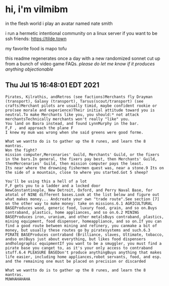 # hi, i'm vilmibm

in the flesh world i play an avatar named nate smith

i run a hermetic intentional community on a linux server if you want to be ssh friends: https://tilde.town

my favorite food is mapo tofu

this readme regenerates once a day with a new randomized sonnet cut up from a bunch of video game FAQs.
_please do let me know if it produces anything objectionable_

## Thu Jul 15 16:48:01 EDT 2021

    Pirates, Kilrathis, andRetros (see factions)Merchants fly Drayman (transport), Galaxy (transport), Tarsus(scout/transport) (see crafts)Merchant pilots are usually timid, maybe confident rookie or pro(see morale and experience)Their initial attitude toward you is neutral.To make Merchants like you, you should:* not attack merchantsTechnically merchants won't really "like" you.
    You land on Basra instead, and found LynnMurphy in the bar.
    F,F , and approach the plane F
    I knew my mum was wrong when she said greens were good forme.
    
    What we wantto do is to gather up the 8 runes, and learn the 8 mantras.
    Won the fight?
    mission computer,Mercenaries' Guild, Merchants' Guild, or the fixers in the bars.In general, the fixers pay best, then Merchants' Guild, thenMercenaries' Guild, then mission computer pays the least.
    Its near where the drowning fishermen quest was, near a stone.9 Its on the side of a mountain, close to where you started.Got 5 sheep?
    
    You'll be using this a hell of a lot
    F,F gets you to a ladder and a locked door
    NewConstantinople, New Detroit, Oxford, and Perry Naval Base, for atotal of NINE different bases.Look at the list below and figure out what makes money... Andcreate your own "trade route".See section [7] on the other way to make money: take on missions.6.1 AGRICULTURAL BASEProduces wood, generic food, luxury food, grain, and so on.Buys contraband, plastics, home appliances, and so on.6.2 MINING BASEProduces iron, uranium, and other metalsBuys contraband, plastics, mining equipment, food dispenser, homeappliance, and so on.If you can find a good route between mining and refinery, you canmake a bit of money, but usually these routes go by piratesystems and such.6.3 PIRATE BASEProduces contraband (Brilliance, slaves, Ultimate, tobacco, andso on)Buys just about everything, but likes food dispensers andholographic equipmentIf you want to be a smuggler, you must find a pirate base you canget to, as it's your only access to contraband stuff.6.4 PLEASURE BASEDon't produce anythingBuys anything that makes life easier, including home appliances,robot servants, food, and esp.
    and the remaining one must be placed on precision or discarded
    
    What we wantto do is to gather up the 8 runes, and learn the 8 mantras.
    MUWHAHAHAHA
